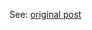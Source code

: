 See: [original post](https://littlenyima.github.io/posts/13-denoising-diffusion-probabilistic-models/)